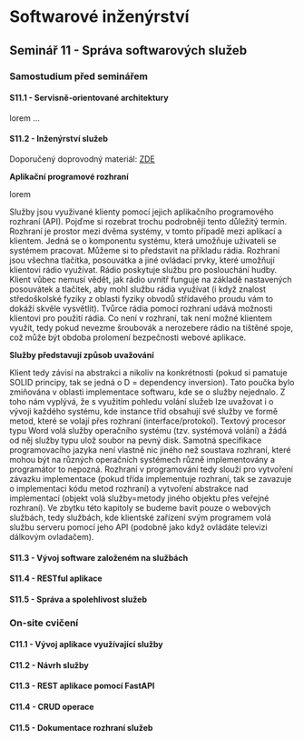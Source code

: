 # Softwarové inženýrství

## Seminář 11 - Správa softwarových služeb

### Samostudium před seminářem

#### S11.1 - Servisně-orientované architektury

lorem ...


#### S11.2 - Inženýrství služeb

Doporučený doprovodný materiál: [ZDE](https://www.youtube.com/watch?v=GZvSYJDk-us)

**Aplikační programové rozhraní**

lorem

Služby jsou využivané klienty pomocí jejich aplikačního programového rozhraní (API). Pojďme si rozebrat trochu podrobněji tento důležitý termín. Rozhraní je prostor mezi dvěma systémy, v tomto případě mezi aplikací a klientem. Jedná se o komponentu systému, která umožňuje uživateli se systémem pracovat. Můžeme si to představit na příkladu rádia. Rozhraní jsou všechna tlačítka, posouvátka a jiné ovládací prvky, které umožňují klientovi rádio využívat. Rádio poskytuje službu pro poslouchání hudby. Klient vůbec nemusí vědět, jak rádio uvnitř funguje na základě nastavených posouvátek a tlačítek, aby mohl službu rádia využívat (i když znalost středoškolské fyziky z oblasti fyziky obvodů střídavého proudu vám to dokáží skvěle vysvětlit). Tvůrce rádia pomocí rozhraní udává možnosti klientovi pro použití rádia. Co není v rozhraní, tak není možné klientem využít, tedy pokud nevezme šroubovák a nerozebere rádio na tištěné spoje, což může být obdoba prolomení bezpečnosti webové aplikace. 

**Služby představují způsob uvažování**

Klient tedy závisí na abstrakci a nikoliv na konkrétnosti (pokud si pamatuje SOLID principy, tak se jedná o D = dependency inversion). Tato poučka bylo zmiňována v oblasti implementace softwaru, kde se o služby nejednalo. Z toho nám vyplývá, že s využitím pohledu volání služeb lze uvažovat i o vývoji každého systému, kde instance tříd obsahují své služby ve formě metod, které se volají přes rozhraní (interface/protokol). Textový procesor typu Word volá služby operačního systému (tzv. systémová volání) a žádá od něj služby typu ulož soubor na pevný disk. Samotná specifikace programovacího jazyka není vlastně nic jiného než soustava rozhraní, které mohou být na různých operačních systémech různě implementovány a programátor to nepozná. Rozhraní v programování tedy slouží pro vytvoření závazku implementace (pokud třída implementuje rozhraní, tak se zavazuje o implementaci kódu metod rozhraní) a vytvoření abstrakce nad implementací (objekt volá služby=metody jiného objektu přes veřejné rozhraní). Ve zbytku této kapitoly se budeme bavit pouze o webových službách, tedy službách, kde klientské zařízení svým programem volá službu serveru pomocí jeho API (podobně jako když ovládáte televizi dálkovým ovladačem).


#### S11.3 - Vývoj software založeném na službách

#### S11.4 - RESTful aplikace

#### S11.5 - Správa a spolehlivost služeb

### On-site cvičení

#### C11.1 - Vývoj aplikace využívající služby

#### C11.2 - Návrh služby

#### C11.3 - REST aplikace pomocí FastAPI

#### C11.4 - CRUD operace

#### C11.5 - Dokumentace rozhraní služeb